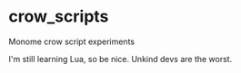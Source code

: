 # crow_scripts

Monome crow script experiments

I'm still learning Lua, so be nice. Unkind devs are the worst.
